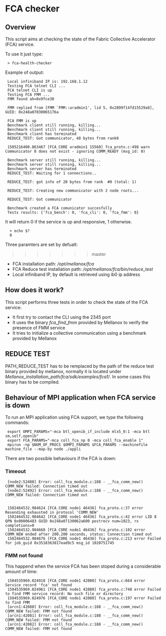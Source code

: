 # FCA checker

## Overview

This script aims at checking the state of the Fabric Collective Accelerator (FCA) service.

To use it just type:

     > fca-health-checker

Example of output:

     Local infiniband IP is: 192.168.1.12
     Testing FCA telnet CLI ...
     FCA telnet CLI is up
     Testing FCA FMM ...
     FMM found ah=0x9fce30

     FMM replied from [FMM `FMM::aradmin1', lid 5, 0x2899f14fd15529a8], GUID: 0x248a07030065176a

     FCA FMM is up
     Benchmark client still running, killing... 
     Benchmark client still running, killing... 
     Benchmark client has terminated
     REDUCE_TEST: Got communicator, 48 bytes from rank0

     1505216400.863467 [FCA_CORE aradmin1 15560] fca_proto.c:498 warn  Communicator 8 does not exist - ignoring COMM_READY (msg_id: 0)

     Benchmark server still running, killing... 
     Benchmark server still running, killing... 
     Benchmark server has terminated
     REDUCE_TEST: Waiting for 1 connections..

     REDUCE_TEST: got info of 20 bytes from rank  #0 (total: 1)

     REDUCE_TEST: Creating new communicator with 2 node roots...

     REDUCE_TEST: Got communicator

     Benchmark created a FCA comunicator succesfully
     Tests results: {'fca_bench': 0, 'fca_cli': 0, 'fca_fmm': 0}

It will return 0 if the service is up and responsive, 1 otherwise.

      > echo $?
      0

Three paramters are set by defualt:
>>>>>>> master
- FCA installation path: */opt/mellanox/fca*
- FCA Reduce test installation path: */opt/mellanox/fca/bin/reduce_test*
- Local infiniband IP, by default is retrieved using ib0 ip address

## How does it work?

This script performs three tests in order to check the state of the FCA service:
 - It first try to contact the CLI using the 2345 port
 - It uses the binary *fca_find_fmm* provided by Mellanox to verify the presence of FMM service
 - It tries to initialize a collective communication using a benchmark provided by Mellanox
 

## REDUCE TEST

PATH_REDUCE_TEST has to be remplaced by the path of the reduce test binary provided by mellanox,
normally it is located under *Mellanox_installation_path/fca/sdk/examples/fca1/*. In some cases this binary has to be compiled. 

## Behaviour of MPI application when FCA service is down

To run an MPI application using FCA support, we type the following commands:

     export OMPI_PARAMS="-mca btl_openib_if_include mlx5_0:1 -mca btl sm,self,openib"
     export FCA_PARAMS="-mca coll_fca_np 0 -mca coll_fca_enable 1"
     mpirun -np $NUM_OF_PROCS $OMPI_PARAMS $FCA_PARAMS --machinefile machine_file --map-by node ./appli

There are two possible behaviours if the FCA is down:

### Timeout


     [node2:52488] Error: coll_fca_module.c:188 - __fca_comm_new() COMM_NEW failed: Connection timed out
     [node2:52492] Error: coll_fca_module.c:188 - __fca_comm_new() COMM_NEW failed: Connection timed out


     1502464532.984624 [FCA_CORE node1 46436] fca_proto.c:37 error Resending exhausted in protocol 'COMM_NEW'
     1502464532.984642 [FCA_CORE node1 46436] fca_proto.c:42 error LID 8 QPN 0x00006483 GUID 0x248a07130062a600 postrecv num=1023, rx completions=0
     1502464532.984668 [FCA_CORE node1 46436] fca_proto.c:102 error COMM_NEW ended after 200.200 seconds, status: Connection timed out
     1502464532.984676 [FCA_CORE node1 46436] fca_proto.c:213 error Failed for job_guid 0x3518363817ead9c5 msg_id 1020751745

### FMM not found

This happend when the service FCA has been stoped during a considerable amount of time:

     1504535969.024918 [FCA_CORE node1 42080] fca_proto.c:664 error Service record 'fca' not found
     1504535969.024961 [FCA_CORE node1 42080] fca_proto.c:748 error Failed to find FMM service record: No such file or directory
     1504535969.024976 [FCA_CORE node1 42080] fca_proto.c:197 error Failed to find FMM
     [arcn1:42080] Error: coll_fca_module.c:188 - __fca_comm_new() COMM_NEW failed: FMM not found
     [arcn1:42081] Error: coll_fca_module.c:188 - __fca_comm_new() COMM_NEW failed: FMM not found
     [arcn1:42082] Error: coll_fca_module.c:188 - __fca_comm_new() COMM_NEW failed: FMM not found


